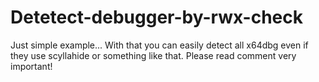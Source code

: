 # Detetect-debugger-by-rwx-check
Just simple example...
With that you can easily detect all x64dbg even if they use scyllahide or something like that.
Please read comment very important! 

